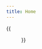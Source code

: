 ```yaml
---
title: Home
---
```


{{<figure src="https://s21.ax1x.com/2024/04/13/pFj4KiD.jpg" title="把自己作为方法，身体力行，知行合一" width="450">}}


